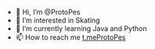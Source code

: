 - 👋 Hi, I’m @ProtoPes
- 👀 I’m interested in Skating
- 🌱 I’m currently learning Java and Python
- 📫 How to reach me [t.meProtoPes](https://t.me/ProtoPes)

<!---
ProtoPes/ProtoPes is a ✨ special ✨ repository because its `README.md` (this file) appears on your GitHub profile.
You can click the Preview link to take a look at your changes.
--->

